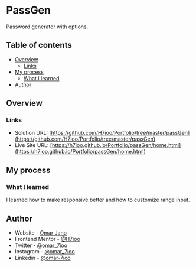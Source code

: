 # PassGen

Password generator with options.

## Table of contents

- [Overview](#overview)
  - [Links](#links)
- [My process](#my-process)
  - [What I learned](#what-i-learned)
- [Author](#author)

## Overview

### Links

- Solution URL: [https://github.com/H7ioo/Portfolio/tree/master/passGen](https://github.com/H7ioo/Portfolio/tree/master/passGen)
- Live Site URL: [https://h7ioo.github.io/Portfolio/passGen/home.html](https://h7ioo.github.io/Portfolio/passGen/home.html)

## My process

### What I learned

I learned how to make responsive better and how to customize range input.

## Author

- Website - [Omar Jano](https://www.7ioo.site.com)
- Frontend Mentor - [@H7ioo](https://www.frontendmentor.io/profile/H7ioo)
- Twitter - [@omar_7ioo](https://twitter.com/omar_7ioo)
- Instagram - [@omar_7ioo](https://www.instagram.com/omar_7ioo/)
- Linkedin - [@omar-7ioo](https://www.linkedin.com/in/omar-7ioo/)
